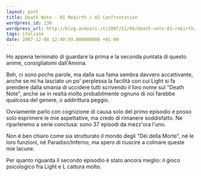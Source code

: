 ```yaml
---
layout: post
title: Death Note - 01 Rebirth / 02 Confrontation
wordpress_id: 130
wordpress_url: http://blog.andvari.it/2007/12/08/death-note-01-rebirth/
tags: italiano
date: 2007-12-08 12:40:59.000000000 +01:00
---
```

Ho appena terminato di guardare la prima e la seconda puntata di questo anime, consigliatomi dall'Annina.

Beh, ci sono poche parole, ma dalla sua fama sembra davvero accattivante, anche se mi ha lasciato un po' perplessa la facilità con cui Light si fa prendere dalla smania di uccidere tutti scrivendo il loro nome sul "Death Note", anche se in realtà molto probabilmente ognuno di noi farebbe qualcosa del genere, o addirittura peggio.

Ovviamente parlo con cognizione di causa solo del primo episodio e posso solo esprimere le mie aspettative, ma credo di rimanere soddisfatto. Ne riparleremo a serie conclusa: sono 37 episodi da mezz'ora l'uno.

Non è ben chiaro come sia strutturato il mondo degli "Dèi della Morte", né le loro funzioni, né Paradiso/Inferno, ma spero di riuscire a colmare queste mie lacune.

Per quanto riguarda il secondo episodio è stato ancora meglio: il gioco psicologico fra Light e L cattura molto.
